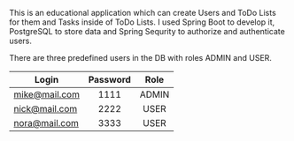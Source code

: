 This is an educational application which can create Users and ToDo Lists for them and Tasks inside of ToDo Lists.
I used Spring Boot to develop it, PostgreSQL to store data and Spring Sequrity to authorize and authenticate users.


There are three predefined users in the DB with roles ADMIN and USER.

| Login         | Password | Role  |
|---------------|:--------:|:-----:|
| mike@mail.com |   1111   | ADMIN |
| nick@mail.com |   2222   | USER  |
| nora@mail.com |   3333   | USER  |
